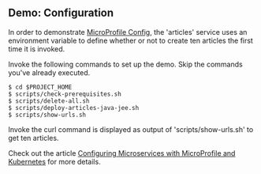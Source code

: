 ## Demo: Configuration

In order to demonstrate [MicroProfile Config](https://microprofile.io/project/eclipse/microprofile-config), the 'articles' service uses an environment variable to define whether or not to create ten articles the first time it is invoked.

Invoke the following commands to set up the demo. Skip the commands you've already executed.

```
$ cd $PROJECT_HOME
$ scripts/check-prerequisites.sh
$ scripts/delete-all.sh
$ scripts/deploy-articles-java-jee.sh
$ scripts/show-urls.sh
```

Invoke the curl command is displayed as output of 'scripts/show-urls.sh' to get ten articles.

Check out the article [Configuring Microservices with MicroProfile and Kubernetes](http://heidloff.net/article/configuring-java-microservices-microprofile-kubernetes/) for more details.


